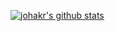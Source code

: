 [![johakr's github stats](https://github-readme-stats.vercel.app/api?username=johakr&count_private=true)](https://github.com/anuraghazra/github-readme-stats)
